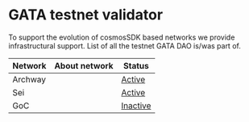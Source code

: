# GATA testnet validator

To support the evolution of cosmosSDK based networks we provide infrastructural support. List of all the testnet GATA DAO is/was part of.&#x20;

| Network | About network | Status                                                                                                                       |
| ------- | ------------- | ---------------------------------------------------------------------------------------------------------------------------- |
| Archway |               | [Active](https://testnet.mintscan.io/archway-testnet/validators/archwayvaloper14p78zjg2jxh48mypfje5pyq2ths095tw7zt6fq)       |
| Sei     |               | [Active](https://testnet.mintscan.io/sei-testnet/validators/seivaloper1m8ktcwnzgysrqela0vcgwfme8hk2rt5vhh6rug)               |
| GoC     |               | [Inactive](https://testnet.mintscan.io/ics-testnet-provider/validators/cosmosvaloper1pwytf2e2n5nw2qehhg08ddcznmglhsrcq8vqmw) |
